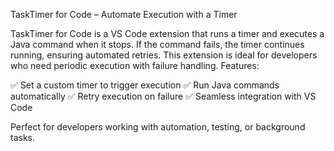 TaskTimer for Code – Automate Execution with a Timer

TaskTimer for Code is a VS Code extension that runs a timer and executes a Java command when it stops. If the command fails, the timer continues running, ensuring automated retries. This extension is ideal for developers who need periodic execution with failure handling.
Features:

✅ Set a custom timer to trigger execution
✅ Run Java commands automatically
✅ Retry execution on failure
✅ Seamless integration with VS Code

Perfect for developers working with automation, testing, or background tasks.